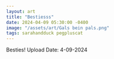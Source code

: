 ```yaml
---
layout: art
title: "Bestiesss"
date: 2024-04-09 05:30:00 -0400
image: "/assets/art/Gals bein pals.png"
tags: sarahandduck pegpluscat
---
```


<h> Besties!
Upload Date: 4-09-2024 </h>
